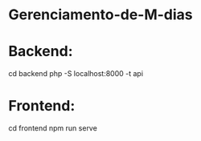 # Gerenciamento-de-M-dias

# Backend:

cd backend
php -S localhost:8000 -t api

# Frontend:
cd frontend 
npm run serve